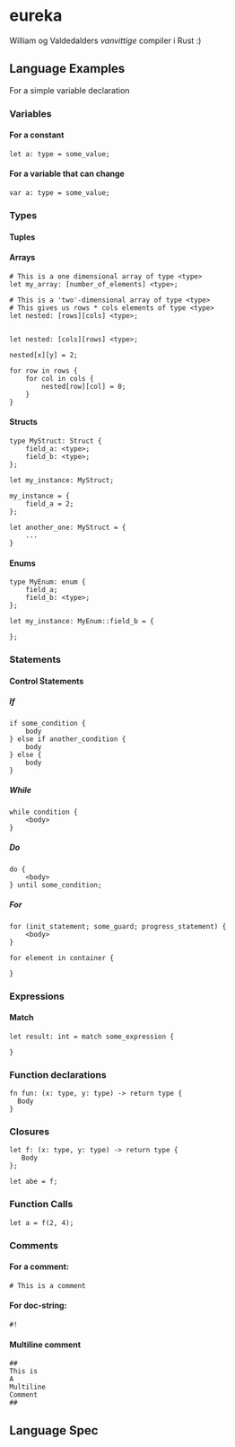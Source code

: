 # eureka
William og Valdedalders _vanvittige_ compiler i Rust :)

## Language Examples

For a simple variable declaration

### Variables
#### For a constant
```
let a: type = some_value;
```

#### For a variable that can change
```
var a: type = some_value;
```

### Types

#### Tuples

#### Arrays

```
# This is a one dimensional array of type <type>
let my_array: [number_of_elements] <type>;

# This is a 'two'-dimensional array of type <type>
# This gives us rows * cols elements of type <type>
let nested: [rows][cols] <type>;


let nested: [cols][rows] <type>;

nested[x][y] = 2;

for row in rows {
    for col in cols {
        nested[row][col] = 0;
    }
}

```

#### Structs


```
type MyStruct: Struct {
    field_a: <type>;
    field_b: <type>;
};

let my_instance: MyStruct;

my_instance = {
    field_a = 2;
};

let another_one: MyStruct = {
    ...
}
```

#### Enums

```
type MyEnum: enum {
    field_a;
    field_b: <type>;
};  

let my_instance: MyEnum::field_b = {

};
```
### Statements
#### Control Statements

##### If
```
if some_condition {
    body
} else if another_condition {
    body
} else {
    body
}
```
##### While

```
while condition {
    <body>
}
```

##### Do

```
do {
    <body>
} until some_condition;
```

##### For

```
for (init_statement; some_guard; progress_statement) {
    <body>
}

for element in container {

}
```

### Expressions

#### Match
```
let result: int = match some_expression {
    
}
```

### Function declarations
```
fn fun: (x: type, y: type) -> return type {
  Body
}
```
### Closures
```
let f: (x: type, y: type) -> return type {
   Body
};

let abe = f;
```

### Function Calls
```
let a = f(2, 4);
```

### Comments

#### For a comment:
```
# This is a comment
```
#### For doc-string:
```
#!
```

#### Multiline comment
```
## 
This is
A
Multiline 
Comment
##
```
## Language Spec
